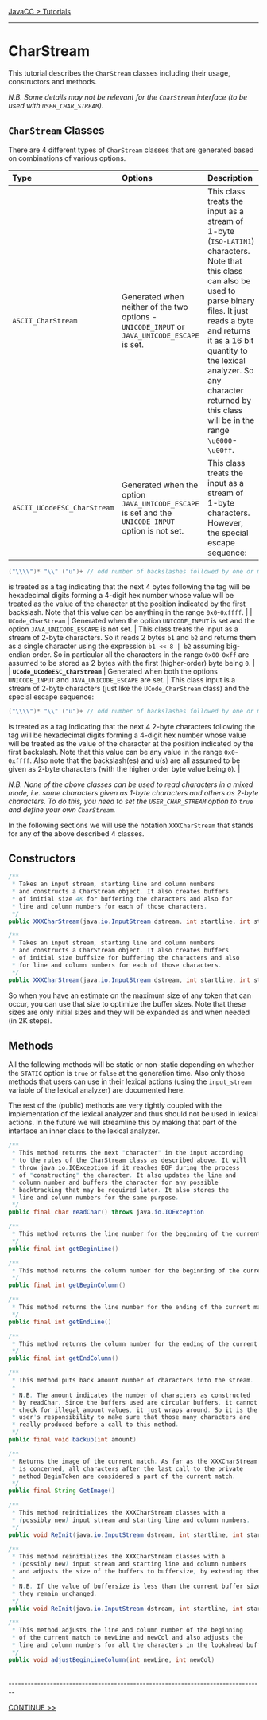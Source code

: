 [JavaCC > Tutorials](tutorials.md)

--------------------------------------------------------------------------------

# CharStream

This tutorial describes the `CharStream` classes including their usage, constructors and methods.

*N.B. Some details may not be relevant for the `CharStream` interface (to be used with `USER_CHAR_STREAM`).*

## `CharStream` Classes

There are 4 different types of `CharStream` classes that are generated based on combinations of various options.

| Type | Options | Description |
| :--- | :---    | :---        |
| `ASCII_CharStream` | Generated when neither of the two options - `UNICODE_INPUT` or `JAVA_UNICODE_ESCAPE` is set. | This class treats the input as a stream of 1-byte (`ISO-LATIN1`) characters. Note that this class can also be used to parse binary files. It just reads a byte and returns it as a 16 bit quantity to the lexical analyzer. So any character returned by this class will be in the range `\u0000`-`\u00ff`. |
| `ASCII_UCodeESC_CharStream` | Generated when the option `JAVA_UNICODE_ESCAPE` is set and the `UNICODE_INPUT` option is not set. | This class treats the input as a stream of 1-byte characters. However, the special escape sequence:
```java
("\\\\")* "\\" ("u")+ // odd number of backslashes followed by one or more u's
```
is treated as a tag indicating that the next 4 bytes following the tag will be hexadecimal digits forming a 4-digit hex number whose value will be treated as the value of the character at the position indicated by the first backslash. Note that this value can be anything in the range `0x0`-`0xffff`. |
| `UCode_CharStream` | Generated when the option `UNICODE_INPUT` is set and the option `JAVA_UNICODE_ESCAPE` is not set. | This class treats the input as a stream of 2-byte characters. So it reads 2 bytes `b1` and `b2` and returns them as a single character using the expression `b1 << 8 | b2` assuming big-endian order. So in particular all the characters in the range `0x00`-`0xff` are assumed to be stored as 2 bytes with the first (higher-order) byte being `0`. |
| **`UCode_UCodeESC_CharStream`** | Generated when both the options `UNICODE_INPUT` and `JAVA_UNICODE_ESCAPE` are set. | This class input is a stream of 2-byte characters (just like the `UCode_CharStream` class) and the special escape sequence:
```java
("\\\\")* "\\" ("u")+ // odd number of backslashes followed by one or more u's
```
is treated as a tag indicating that the next 4 2-byte characters following the tag will be hexadecimal digits forming a 4-digit hex number whose value will be treated as the value of the character at the position indicated by the first backslash. Note that this value can be any value in the range `0x0`-`0xffff`. Also note that the backslash(es) and u(s) are all assumed to be given as 2-byte characters (with the higher order byte value being `0`). |

*N.B. None of the above classes can be used to read characters in a mixed mode, i.e. some characters given as 1-byte characters and others as 2-byte characters. To do this, you need to set the `USER_CHAR_STREAM` option to `true` and define your own `CharStream`.*

In the following sections we will use the notation `XXXCharStream` that stands for any of the above described 4 classes.

## Constructors

```java
/**
 * Takes an input stream, starting line and column numbers
 * and constructs a CharStream object. It also creates buffers
 * of initial size 4K for buffering the characters and also for
 * line and column numbers for each of those characters.
 */
public XXXCharStream(java.io.InputStream dstream, int startline, int startcolumn)
```

```java
/**
 * Takes an input stream, starting line and column numbers
 * and constructs a CharStream object. It also creates buffers
 * of initial size buffsize for buffering the characters and also
 * for line and column numbers for each of those characters.
 */
public XXXCharStream(java.io.InputStream dstream, int startline, int startcolumn, int buffersize)
```

So when you have an estimate on the maximum size of any token that can occur, you can use that size to optimize the buffer sizes. Note that these sizes are only initial sizes and they will be expanded as and when needed (in 2K steps).

## Methods

All the following methods will be static or non-static depending on whether the `STATIC` option is `true` or `false` at the generation time. Also only those methods that users can use in their lexical actions (using the `input_stream` variable of the lexical analyzer) are documented here.

The rest of the (public) methods are very tightly coupled with the implementation of the lexical analyzer and thus should not be used in lexical actions. In the future we will streamline this by making that part of the interface an inner class to the lexical analyzer.

```java
/**
 * This method returns the next "character" in the input according
 * to the rules of the CharStream class as described above. It will
 * throw java.io.IOException if it reaches EOF during the process
 * of "constructing" the character. It also updates the line and
 * column number and buffers the character for any possible
 * backtracking that may be required later. It also stores the
 * line and column numbers for the same purpose.
 */
public final char readChar() throws java.io.IOException
```

```java
/**
 * This method returns the line number for the beginning of the current match.
 */
public final int getBeginLine()
```

```java
/**
 * This method returns the column number for the beginning of the current match.
 */
public final int getBeginColumn()
```

```java
/**
 * This method returns the line number for the ending of the current match.
 */
public final int getEndLine()
```

```java
/**
 * This method returns the column number for the ending of the current match.
 */
public final int getEndColumn()
```

```java
/**
 * This method puts back amount number of characters into the stream.
 *
 * N.B. The amount indicates the number of characters as constructed
 * by readChar. Since the buffers used are circular buffers, it cannot
 * check for illegal amount values, it just wraps around. So it is the
 * user's responsibility to make sure that those many characters are
 * really produced before a call to this method.
 */
public final void backup(int amount)
```

```java
/**
 * Returns the image of the current match. As far as the XXXCharStream
 * is concerned, all characters after the last call to the private
 * method BeginToken are considered a part of the current match.
 */
public final String GetImage()
```

```java
/**
 * This method reinitializes the XXXCharStream classes with a
 * (possibly new) input stream and starting line and column numbers.
 */
public void ReInit(java.io.InputStream dstream, int startline, int startcolumn)
```

```java
/**
 * This method reinitializes the XXXCharStream classes with a
 * (possibly new) input stream and starting line and column numbers
 * and adjusts the size of the buffers to buffersize, by extending them.
 *
 * N.B. If the value of buffersize is less than the current buffer sizes,
 * they remain unchanged.
 */
public void ReInit(java.io.InputStream dstream, int startline, int startcolumn, int buffersize)

```

```java
/**
 * This method adjusts the line and column number of the beginning
 * of the current match to newLine and newCol and also adjusts the
 * line and column numbers for all the characters in the lookahead buffer.
 */
public void adjustBeginLineColumn(int newLine, int newCol)
```
<br>
--------------------------------------------------------------------------------

[CONTINUE >>](error-handling.md)

<br>
